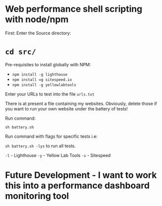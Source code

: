 # Web performance shell scripting with node/npm

First: Enter the Source directory:
# `cd src/` 

Pre-requisites to install globally with NPM:

* `npm install -g lighthouse`
* `npm install =g sitespeed.io`
* `npm install -g yellowlabtools` 

Enter your URLs to test into the file `urls.txt`

There is at present a file containing my websites. Obviously, delete those if you want to run your own website under the battery of tests!

Run command:

`sh battery.sh`

Run command with flags for specific tests i.e:

`sh battery.sh -lys` to run all tests.

`-l` - Lighthouse
`-y` - Yellow Lab Tools
`-s` - Sitespeed

# Future Development - I want to work this into a performance dashboard monitoring tool